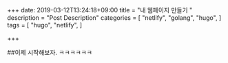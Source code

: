 +++
date: 2019-03-12T13:24:18+09:00
title = "내 웹페이지 만들기 "
description = "Post Description"
categories = [
    "netlify",
    "golang",
    "hugo",
]
tags = [
    "hugo",
    "netlify",
]

+++

##이제 시작해보자.
ㅋㅋㅋㅋㅋㅋ
